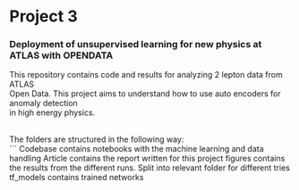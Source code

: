 # Project 3
### Deployment of unsupervised learning for new physics at ATLAS with OPENDATA

This repository contains code and results for analyzing 2 lepton data from ATLAS <br>
Open Data. This project aims to understand how to use auto encoders for anomaly detection <br>
in high energy physics.


<br>
The folders are structured ín the following way: <br>
```
Codebase contains notebooks with the machine learning and data handling 
Article contains the report written for this project 
figures contains the results from the different runs. Split into relevant folder for different tries 
tf_models contains trained networks 

